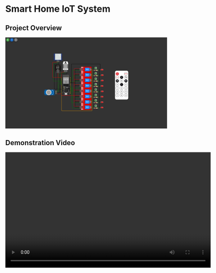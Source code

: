 # Smart Home IoT System

## Project Overview

![Project Overview](./Smart_Home_IoT_System.png)

## Demonstration Video

<video width="640" height="360" controls>
        <source src="./Video.mp4" type="video/mp4">
        Your browser does not support the video tag.
</video>